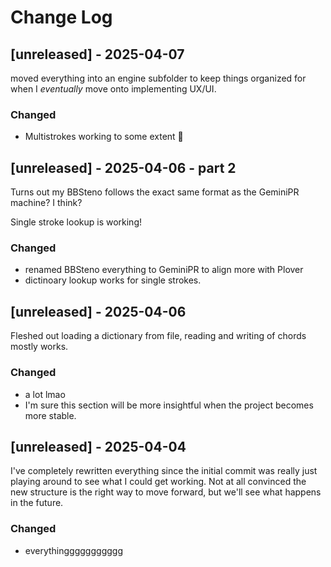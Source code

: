 # Change Log

## [unreleased] - 2025-04-07

moved everything into an engine subfolder to keep things organized for when I *eventually* move onto implementing UX/UI. 

### Changed
- Multistrokes working to some extent 👀

## [unreleased] - 2025-04-06 - part 2

Turns out my BBSteno follows the exact same format as the GeminiPR machine? I think?

Single stroke lookup is working!


### Changed
- renamed BBSteno everything to GeminiPR to align more with Plover
- dictinoary lookup works for single strokes.

## [unreleased] - 2025-04-06

Fleshed out loading a dictionary from file, reading and writing of chords mostly works.

### Changed
- a lot lmao
- I'm sure this section will be more insightful when the project becomes more stable.

## [unreleased] - 2025-04-04

I've completely rewritten everything since the initial commit was really just playing around to see what I could get working.  Not at all convinced the new structure is the right way to move forward, but we'll see what happens in the future.

### Changed
- everythinggggggggggg
